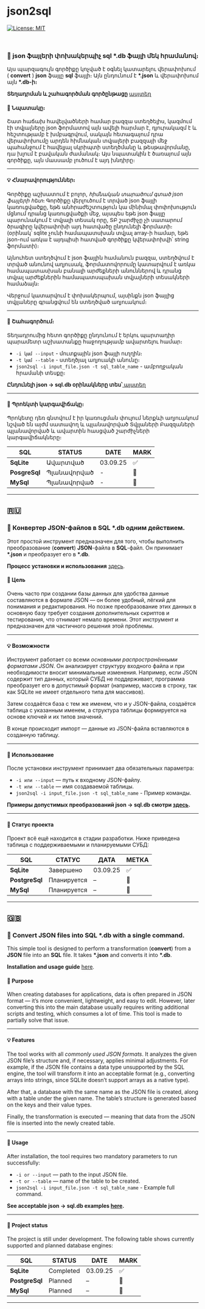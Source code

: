 # json2sql

[![License: MIT](https://img.shields.io/badge/License-MIT-yellow.svg)](https://opensource.org/licenses/MIT)

<br>

### :toolbox: json ֆայլերի փոխակերպիչ sql *.db ֆայլի մեկ հրամանով։

Այս պարզագույն գործիքը կոչված է օգնել կատարելու վերափոխում ( **convert** ) **json** ֆայլը **sql** ֆայլի։ Այն ընդունում է **\*.json** և վերափոխում այն **\*.db-ի։**

**Տեղադրման և շահագործման գործընթացը** [ասյտեղ](docs/INSTALL_AM.md)

#### :pushpin: Նպատակը։

Շատ հաճախ հավելվածների համար բազզա ստեղծելիս, կազմում էի տվյալները json ֆորմատով այն ավելի հարմար է, դյուրակազմ է և հեշտությամբ է խմբագրվում, սակայն հետագայում դրա վերափոխումը արդեն հիմնական տվյալերի բազզայի մեջ պահանջում է հավելյալ սկրիպտի ստեղծմանը և թեսթավորմանը, դա խլում է բավական ժամանակ։ Այս նպատակին է ծառայում այն գործիքը, այն մասսամբ լուծում է այդ խնդիրը։

---

#### :bulb: Հնարավորություններ։

Գործիքը աշխատում է բոլոր, *հիմնական տարածում գտած json ֆայլերի հետ*։ Գործիքը վերլուծում է տրված json ֆայլի կառուցվածքը, եթե անհրաժեշտություն կա մինիմալ փոփոխություն մցնում դրանց կառուցվածքի մեջ, այսպես եթե json ֆայլը պարունակում է տվյալի տեսակ որը, ՏԲ շարժիչը չի սատարում ծրագիրը կվերափոխի այդ հատվածը ընդունելի ֆորմատի։ (օրինակ՝ sqlite չունի համապատսխան տվյալ array-ի համար, եթե json-ում առկա է այդպիսի հատված գործիքը կվերափոխվի՝ string ֆորմատի)։

Այնուհետ ստեղծվում է json ֆայլին համանուն բազզա, ստեղծվում է տրված անունով աղյուսակ, ֆորմատովորումը կատարվում է առկա համապատասխան բանալի արժեքների անուններով և դրանց տվյալ արժեքներին համապատսպախան տվյալների տեսակների համաձայն։

Վերջում կատարվում է փոխակերպում, այսինքն json ֆայլից տվյլաները գրանցվում են ստեղծված աղյուակում։

---

#### :paperclip: Շահագործում։

Տեղադրումից հետո գործիքը ընդունում է երկու պարտադիր պարամետր աշխատանքը հաջողությամբ ավարտելու համար։

* `-i կամ --input` - մուտքային json ֆայլի ուղղին։
* `-t կամ --table` - ստեղծյալ աղյուակի անունը։
* `json2sql -i input_file.json -t sql_table_name` - ամբողջական հրամանի տեսքը։

**Ընդունելի  json -> sql.db օրինակները տես՝**[ այստեղ](docs/REFERANCES.md)

---

#### :triangular_flag_on_post: Պրոեկտի կարգավիճակը։

Պրոկետը դեռ գնտվում է իր կառուցման փուլում ներքևի աղյուակում նշված են այժմ սատավող և պլանավորված Տվյլաների Բազզաների պլանավորված և ավարտին հասցված շարժիչների կարգավիճակները։

SQL | STATUS | DATE | MARK |
---- | ---- | ---- | ---- |
**SqLite** | Ավարտված | 03.09.25 |  :white_check_mark: |
**PosgreSql** | Պլանավորված | - | :large_blue_diamond: |
**MySql** | Պլանավորված | - | :large_blue_diamond: |

---

## 🇷🇺

### :toolbox: Конвертер JSON-файлов в SQL \*.db одним действием.

Этот простой инструмент предназначен для того, чтобы выполнить преобразование (**convert**) **JSON**-файла в **SQL**-файл. Он принимает **\*.json** и преобразует его в **\*.db**.

**Процесс установки и использования** [здесь](docs/INSTALL_RU.md).

#### :pushpin: Цель

Очень часто при создании базы данных для удобства данные составляются в формате JSON — он более удобный, лёгкий для понимания и редактирования. Но позже преобразование этих данных в основную базу требует создания дополнительных скриптов и тестирования, что отнимает немало времени. Этот инструмент и предназначен для частичного решения этой проблемы.

---

#### :bulb: Возможности

Инструмент работает со всеми *основными распространёнными форматами JSON*. Он анализирует структуру входного файла и при необходимости вносит минимальные изменения. Например, если JSON содержит тип данных, который СУБД не поддерживает, программа преобразует его в допустимый формат (например, массив в строку, так как SQLite не имеет отдельного типа для массивов).

Затем создаётся база с тем же именем, что и у JSON-файла, создаётся таблица с указанным именем, а структура таблицы формируется на основе ключей и их типов значений.

В конце происходит импорт — данные из JSON-файла вставляются в созданную таблицу.

---

#### :paperclip: Использование

После установки инструмент принимает два обязательных параметра:

* `-i или --input` — путь к входному JSON-файлу.
* `-t или --table` — имя создаваемой таблицы.
* `json2sql -i input_file.json -t sql_table_name` - Пример команды.

**Примеры допустимых преобразований json → sql.db смотри [здесь](docs/REFERANCES.md).**

---

#### :triangular_flag_on_post: Статус проекта

Проект всё ещё находится в стадии разработки. Ниже приведена таблица с поддерживаемыми и планируемыми СУБД:

 SQL | СТАТУС | ДАТА | МЕТКА |
 ---- | ---- | -------- | ---- |
 **SqLite**     | Завершено   | 03.09.25 | :white_check_mark:   |
 **PostgreSql** | Планируется | –        | :large_blue_diamond: |
 **MySql**      | Планируется | –        | :large_blue_diamond: |

---

## 🇬🇧

### :toolbox: Convert JSON files into SQL \*.db with a single command.

This simple tool is designed to perform a transformation (**convert**) from a **JSON** file into an **SQL** file. It takes **\*.json** and converts it into **\*.db**.

**Installation and usage guide** [here](docs/INSTALL_EN.md).

#### :pushpin: Purpose

When creating databases for applications, data is often prepared in JSON format — it’s more convenient, lightweight, and easy to edit. However, later converting this into the main database usually requires writing additional scripts and testing, which consumes a lot of time. This tool is made to partially solve that issue.

---

#### :bulb: Features

The tool works with all *commonly used JSON formats*. It analyzes the given JSON file’s structure and, if necessary, applies minimal adjustments. For example, if the JSON file contains a data type unsupported by the SQL engine, the tool will transform it into an acceptable format (e.g., converting arrays into strings, since SQLite doesn’t support arrays as a native type).

After that, a database with the same name as the JSON file is created, along with a table under the given name. The table’s structure is generated based on the keys and their value types.

Finally, the transformation is executed — meaning that data from the JSON file is inserted into the newly created table.

---

#### :paperclip: Usage

After installation, the tool requires two mandatory parameters to run successfully:

* `-i or --input` — path to the input JSON file.
* `-t or --table` — name of the table to be created.
*  `json2sql -i input_file.json -t sql_table_name` - Example full command.

**See acceptable json → sql.db examples [here](docs/REFERANCES.md).**

---

#### :triangular_flag_on_post: Project status

The project is still under development. The following table shows currently supported and planned database engines:

 SQL | STATUS | DATE | MARK |
 -------------- | ---- | ---- | ---- |
 **SqLite**     | Completed | 03.09.25 | :white_check_mark:   |
 **PostgreSql** | Planned   | –        | :large_blue_diamond: |
 **MySql**      | Planned   | –        | :large_blue_diamond: |

---

